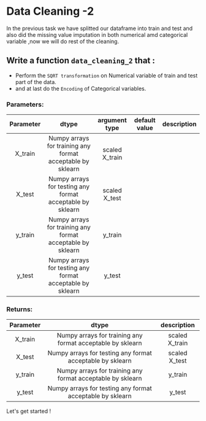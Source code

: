 # Data Cleaning -2

In the previous task we have splitted our dataframe into train and test and also did the missing value imputation in both numerical amd categorical variable ,now we will do rest of the cleaning.

## Write a function `data_cleaning_2` that :
- Perform the `SQRT transformation` on Numerical variable of train and test part of the data.
- and at last do the `Encoding` of Categorical variables.


### Parameters:

| Parameter | dtype | argument type | default value | description |
| :---: | :---: | :---: | :---: | :---: |
| X_train | Numpy arrays for training any format acceptable by sklearn| scaled X_train |
| X_test | Numpy arrays for testing any format acceptable by sklearn| scaled X_test |
| y_train | Numpy arrays for training any format acceptable by sklearn   | y_train |
| y_test |  Numpy arrays for testing any format acceptable by sklearn   | y_test |


### Returns:

| Parameter | dtype  | description |
| :---: | :---: |:---: |
| X_train | Numpy arrays for training any format acceptable by sklearn| scaled X_train |
| X_test | Numpy arrays for testing any format acceptable by sklearn| scaled X_test |
| y_train | Numpy arrays for training any format acceptable by sklearn   | y_train |
| y_test |  Numpy arrays for testing any format acceptable by sklearn   | y_test |



Let's get started !
